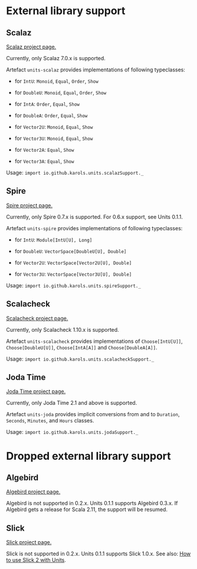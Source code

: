 External library support
========================

Scalaz
------

[Scalaz project page.](https://github.com/scalaz/scalaz)

Currently, only Scalaz 7.0.x is supported.

Artefact `units-scalaz` provides implementations of following typeclasses:

* for `IntU`: `Monoid`, `Equal`, `Order`, `Show`

* for `DoubleU`: `Monoid`, `Equal`, `Order`, `Show`

* for `IntA`: `Order`, `Equal`, `Show`

* for `DoubleA`: `Order`, `Equal`, `Show`

* for `Vector2U`: `Monoid`, `Equal`, `Show`

* for `Vector3U`: `Monoid`, `Equal`, `Show`

* for `Vector2A`: `Equal`, `Show`

* for `Vector3A`: `Equal`, `Show`

Usage: `import io.github.karols.units.scalazSupport._`

Spire
-----

[Spire project page.](https://github.com/non/spire)

Currently, only Spire 0.7.x is supported. For 0.6.x support, see Units 0.1.1.

Artefact `units-spire` provides implementations of following typeclasses:

* for `IntU`: `Module[IntU[U], Long]`

* for `DoubleU`: `VectorSpace[DoubleU[U], Double]`

* for `Vector2U`: `VectorSpace[Vector2U[U], Double]`

* for `Vector3U`: `VectorSpace[Vector3U[U], Double]`

Usage: `import io.github.karols.units.spireSupport._`

Scalacheck
----------

[Scalacheck project page.](https://github.com/rickynils/scalacheck)

Currently, only Scalacheck 1.10.x is supported.

Artefact `units-scalacheck` provides implementations of `Choose[IntU[U]]`, `Choose[DoubleU[U]]`, `Choose[IntA[A]]` and `Choose[DoubleA[A]]`.

Usage: `import io.github.karols.units.scalacheckSupport._`

Joda Time
---------

[Joda Time project page.](http://joda-time.sourceforge.net/)

Currently, only Joda Time 2.1 and above is supported.

Artefact `units-joda` provides implicit conversions from and to `Duration`, `Seconds`, `Minutes`, and `Hours` classes.

Usage: `import io.github.karols.units.jodaSupport._`

Dropped external library support
================================

Algebird
--------

[Algebird project page.](https://github.com/twitter/algebird)

Algebird is not supported in 0.2.x. Units 0.1.1 supports Algebird 0.3.x. If Algebird gets a release for Scala 2.11, the support will be resumed.

Slick
-----

[Slick project page.](http://slick.typesafe.com)

Slick is not supported in 0.2.x. Units 0.1.1 supports Slick 1.0.x. See also: [How to use Slick 2 with Units](SLICK.md).